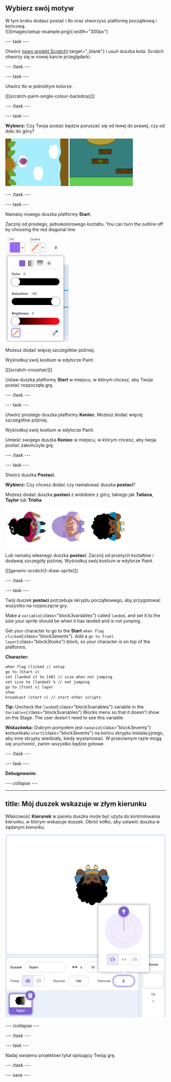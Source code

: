 ## Wybierz swój motyw

<div style="display: flex; flex-wrap: wrap">
<div style="flex-basis: 200px; flex-grow: 1; margin-right: 15px;">
W tym kroku dodasz postać i tło oraz stworzysz platformę początkową i końcową. 
</div>
<div>
![](images/setup-example.png){:width="300px"}
</div>
</div>

--- task ---

Otwórz [nowy projekt Scratch](http://rpf.io/scratch-new){:target="_blank"} i usuń duszka kota. Scratch otworzy się w nowej karcie przeglądarki.

--- /task ---

--- task ---

Utwórz tło w jednolitym kolorze.

[[[scratch-paint-single-colour-backdrop]]]

--- /task ---

--- task ---

**Wybierz:** Czy Twoja postać będzie poruszać się od lewej do prawej, czy od dołu do góry?

![](images/direction-examples.png)

--- /task ---

--- task ---

Namaluj nowego duszka platformy **Start**.

Zacznij od prostego, jednokolorowego kształtu. You can turn the outline off by choosing the red diagonal line.

![](images/no-outline.png)

Możesz dodać więcej szczegółów później.

Wyśrodkuj swój kostium w edytorze Paint.

[[[scratch-crosshair]]]

Ustaw duszka platformy **Start** w miejscu, w którym chcesz, aby Twoja postać rozpoczęła grę.

--- /task ---

--- task ---

Utwórz prostego duszka platformy **Koniec**. Możesz dodać więcej szczegółów później.

Wyśrodkuj swój kostium w edytorze Paint.

Umieść swojego duszka **Koniec** w miejscu, w którym chcesz, aby twoja postać zakończyła grę.

--- /task ---

--- task ---

Stwórz duszka **Postaci**.

**Wybierz:** Czy chcesz dodać czy namalować duszka **postaci**?

Możesz dodać duszka **postaci** z widokiem z góry, takiego jak **Tatiana**, **Taylor** lub **Trisha**.

![Obraz duszków widocznych z góry dostępnych w Scratch](images/top-down-sprites.png)

Lub namaluj własnego duszka **postaci**. Zacznij od prostych kształtów i dodawaj szczegóły później. Wyśrodkuj swój kostium w edytorze Paint.

[[[generic-scratch3-draw-sprite]]]

--- /task ---

--- task ---

Twój duszek **postaci** potrzebuje skryptu początkowego, aby przygotować wszystko na rozpoczęcie gry.

Make a `variable`{:class="block3variables"} called `landed`, and set it to the size your sprite should be when it has landed and is not jumping.

Get your character to go to the **Start** `when flag clicked`{:class="block3events"}. Add a `go to front layer`{:class="block3looks"} block, so your character is on top of the platforms.

**Character:**

```blocks3
when flag clicked // setup
go to (Start v)
set [landed v] to [40] // size when not jumping
set size to (landed) % // not jumping
go to [front v] layer
show
broadcast (start v) // start other scripts
```

**Tip:** Uncheck the `landed`{:class="block3variables"} variable in the `Variables`{:class="block3variables"} Blocks menu so that it doesn't show on the Stage. The user doesn't need to see this variable.

**Wskazówka:** Dobrym pomysłem jest `nadanie`{:class="block3events"} komunikatu `start`{:class="block3events"} na końcu skryptu instalacyjnego, aby inne skrypty wiedziały, kiedy wystartować. W przeciwnym razie mogą się uruchomić, zanim wszystko będzie gotowe.

--- /task ---

--- task ---

**Debugowanie:**

--- collapse ---

---
title: Mój duszek wskazuje w złym kierunku
---

Właściwość **Kierunek** w panelu duszka może być użyta do kontrolowania kierunku, w którym wskazuje duszek. Obróć kółko, aby ustawić duszka w żądanym kierunku.

![Panel duszka z wybraną właściwością kierunku. Wyświetlone zostaje wyskakujące menu z pokrętłem kierunku używanym do regulacji kierunku, w którym wskazuje duszek.](images/direction-property.png)

--- /collapse ---

--- /task ---

--- task ---

Nadaj swojemu projektowi tytuł opisujący Twoją grę.

--- /task ---

--- save ---
